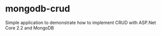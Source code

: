 # mongodb-crud
Simple application to demonstrate how to implement CRUD with ASP.Net Core 2.2 and MongoDB
